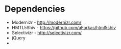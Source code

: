 # Dependencies

* Modernizr - http://modernizr.com/
* HMTL5Shiv - https://github.com/aFarkas/html5shiv
* Selectivizr - http://selectivizr.com/
* jQuery
* 
